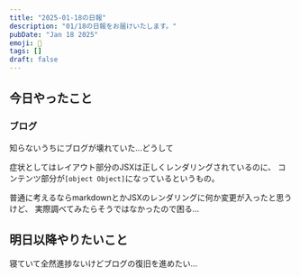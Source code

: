```yaml
---
title: "2025-01-18の日報"
description: "01/18の日報をお届けいたします。"
pubDate: "Jan 18 2025"
emoji: 🦊
tags: []
draft: false
---
```


## 今日やったこと

### ブログ

知らないうちにブログが壊れていた...どうして

症状としてはレイアウト部分のJSXは正しくレンダリングされているのに、
コンテンツ部分が`[object Object]`になっているというもの。

普通に考えるならmarkdownとかJSXのレンダリングに何か変更が入ったと思うけど、
実際調べてみたらそうではなかったので困る...

## 明日以降やりたいこと

寝ていて全然進捗ないけどブログの復旧を進めたい...
